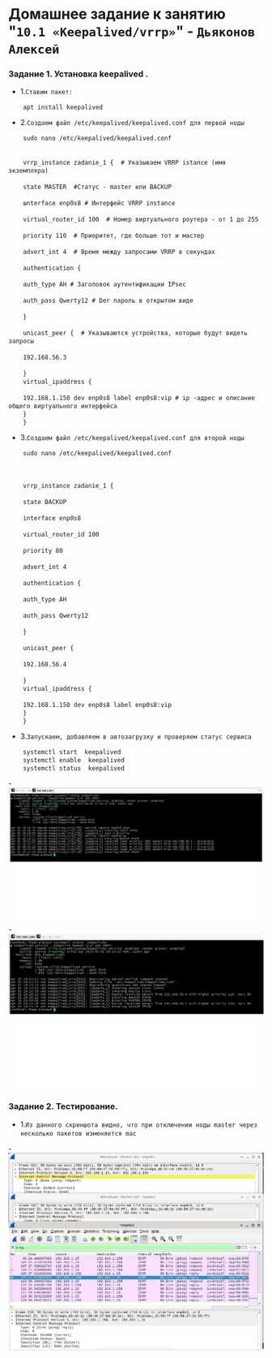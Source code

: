 # Домашнее задание к занятию "`10.1 «Keepalived/vrrp»`" - `Дьяконов Алексей`

### Задание 1. Установка  keepalived .

- 1.` Ставим пакет: `

```
    apt install keepalived

```
- 2.` Создаем файл /etc/keepalived/keepalived.conf для первой ноды `

```
    sudo nano /etc/keepalived/keepalived.conf


    vrrp_instance zadanie_1 {  # Указываем VRRP istance (имя экземпляра)

    state MASTER  #Статус - master или BACKUP

    шnterface enp0s8 # Интерфейс VRRP instance

    virtual_router_id 100  # Номер виртуального роутера - от 1 до 255

    priority 110  # Приоритет, где больше тот и мастер

    advert_int 4  # Время между запросами VRRP в секундах

    authentication {

    auth_type AH # Заголовок аутентификации IPsec

    auth_pass Qwerty12 # Der пароль в открытом виде

    }

    unicast_peer {  # Указываются устройства, которые будут видеть запросы

    192.168.56.3

    }
    virtual_ipaddress {

    192.168.1.150 dev enp0s8 label enp0s8:vip # ip -адрес и описание общего виртуального интерфейса
    }
    }

```
   
- 3.` Создаем файл /etc/keepalived/keepalived.conf для второй ноды `

```
    sudo nano /etc/keepalived/keepalived.conf



    vrrp_instance zadanie_1 {

    state BACKUP

    interface enp0s8

    virtual_router_id 100

    priority 80

    advert_int 4

    authentication {

    auth_type AH

    auth_pass Qwerty12

    }

    unicast_peer {

    192.168.56.4

    }
    virtual_ipaddress {

    192.168.1.150 dev enp0s8 label enp0s8:vip
    }
    }

```

- 3.` Запускаем, добавляем в автозагрузку и проверяем статус сервиса `

```
    systemctl start  keepalived
    systemctl enable  keepalived
    systemctl status  keepalived

```
-![Нода 1](./img/1_1.jpg)
-![Нода 2](./img/1_2.jpg)




### Задание 2. Тестирование.

- 1.`Из данного скриншота видно, что при отключении ноды master через несколько пакетов изменяется mac`


-![Задание 2](./img/2.jpg)

